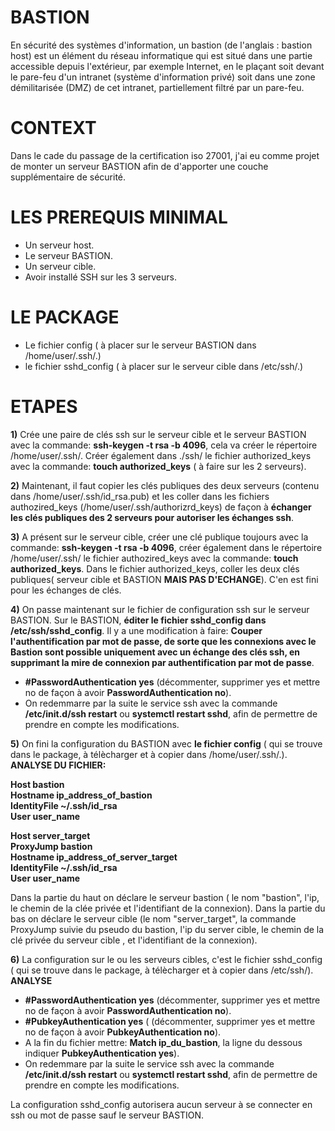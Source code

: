 
# BASTION

En sécurité des systèmes d'information, un bastion (de l'anglais : bastion host) est un élément du réseau informatique qui est situé dans une partie accessible depuis l'extérieur, par exemple Internet, en le plaçant soit devant le pare-feu d'un intranet (système d'information privé) soit dans une zone démilitarisée (DMZ) de cet intranet, partiellement filtré par un pare-feu.

# CONTEXT

Dans le cade du passage de la certification iso 27001, j'ai eu comme projet de monter un serveur BASTION afin de d'apporter une couche supplémentaire de sécurité.

# LES PREREQUIS MINIMAL

  * Un serveur host.
  * Le serveur BASTION.
  * Un serveur cible.
  * Avoir installé SSH sur les 3 serveurs.

# LE PACKAGE

  * Le fichier config ( à placer sur le serveur BASTION dans /home/user/.ssh/.)
  * le fichier sshd_config ( à placer sur le serveur cible dans /etc/ssh/.)

# ETAPES
 
 __1)__ Crée une paire de clés ssh sur le serveur cible et le serveur BASTION avec la commande: __ssh-keygen -t rsa -b 4096__, cela va créer le répertoire /home/user/.ssh/. 
    Créer également dans ./ssh/ le fichier authorized_keys avec la commande: __touch authorized_keys__ ( à faire sur les 2 serveurs).
 
 __2)__ Maintenant, il faut copier les clés publiques des deux serveurs (contenu dans /home/user/.ssh/id_rsa.pub) et les coller dans les fichiers authozired_keys   (/home/user/.ssh/authorizrd_keys) de façon à __échanger les clés publiques des 2 serveurs pour autoriser les échanges ssh__.

 __3)__ A présent sur le serveur cible, créer une clé publique toujours avec la commande: __ssh-keygen -t rsa -b 4096__, créer également dans le répertoire /home/user/.ssh/ le fichier authozired_keys avec la commande: __touch authorized_keys__. Dans le fichier authorized_keys, coller les deux clés publiques( serveur cible et BASTION __MAIS PAS D'ECHANGE__). C'en est fini pour les échanges de clés.

__4)__ On passe maintenant sur le fichier de configuration ssh sur le serveur BASTION. Sur le BASTION, __éditer le fichier sshd_config dans /etc/ssh/sshd_config__.
   Il y a une modification à faire: __Couper l'authentification par mot de passe, de sorte que les connexions avec le Bastion sont possible uniquement avec un échange des clés ssh, en supprimant la mire de connexion par authentification par mot de passe__.
   
   * __#PasswordAuthentication yes__ (décommenter, supprimer yes et mettre no de façon à avoir __PasswordAuthentication no__).
   * On redemmarre par la suite le service ssh avec la commande __/etc/init.d/ssh restart__ ou __systemctl restart sshd__, afin de permettre de prendre en compte les modifications.

__5)__ On fini la configuration du BASTION avec __le fichier config__ ( qui se trouve dans le package, à télècharger et à copier dans /home/user/.ssh/.).
       __ANALYSE DU FICHIER:__
       
   __Host bastion  
     Hostname ip_address_of_bastion  
     IdentityFile ~/.ssh/id_rsa  
     User user_name__
     
   __Host server_target  
     ProxyJump bastion  
     Hostname ip_address_of_server_target  
     IdentityFile ~/.ssh/id_rsa  
     User user_name__
     
Dans la partie du haut on déclare le serveur bastion ( le nom "bastion", l'ip, le chemin de la clée privée et l'identifiant de la connexion).
Dans la partie du bas on déclare le serveur cible (le nom "server_target", la commande ProxyJump suivie du pseudo du bastion, l'ip du server cible, le chemin de la clé privée du serveur cible , et l'identifiant de la connexion).
     
  __6)__ La configuration sur le ou les serveurs cibles, c'est le fichier sshd_config ( qui se trouve dans le package, à télècharger et à copier dans /etc/ssh/).  
  __ANALYSE__
  
   * __#PasswordAuthentication yes__ (décommenter, supprimer yes et mettre no de façon à avoir __PasswordAuthentication no__).
   * __#PubkeyAuthentication yes__ ( (décommenter, supprimer yes et mettre no de façon à avoir __PubkeyAuthentication no__).
   * A la fin du fichier mettre: __Match ip_du_bastion__, la ligne du dessous indiquer __PubkeyAuthentication yes__).
   * On redemmare par la suite le service ssh avec la commande __/etc/init.d/ssh restart__ ou __systemctl restart sshd__, afin de permettre de prendre en compte les modifications.
  
  La configuration sshd_config autorisera aucun serveur à se connecter en ssh ou mot de passe sauf le serveur BASTION.
